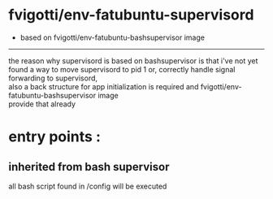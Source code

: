# fvigotti/env-fatubuntu-supervisord 
* based on fvigotti/env-fatubuntu-bashsupervisor image

---   
the reason why supervisord is based on bashsupervisor is that i've not yet  
found a way to move supervisord to pid 1 or, correctly handle signal forwarding to supervisord,  
also a back structure for app initialization is required and fvigotti/env-fatubuntu-bashsupervisor image  
provide that already  
  

# entry points : 
## inherited from bash  supervisor
all bash script found in /config will be executed 
